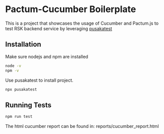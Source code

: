 # Pactum-Cucumber Boilerplate

This is a project that showcases the usage of Cucumber and Pactum.js to test RSK backend service by leveraging [pusakatest](https://github.com/depapp/pusakatest)

## Installation
Make sure nodejs and npm are installed

```bash
node -v
npm -v
```

Use pusakatest to install project.

```bash
npx pusakatest
```

## Running Tests

```bash
npm run test
```

The html cucumber report can be found in: reports/cucumber_report.html
